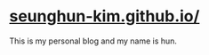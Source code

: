 # [seunghun-kim.github.io/](https://seunghun-kim.github.io/)
This is my personal blog and my name is hun.

